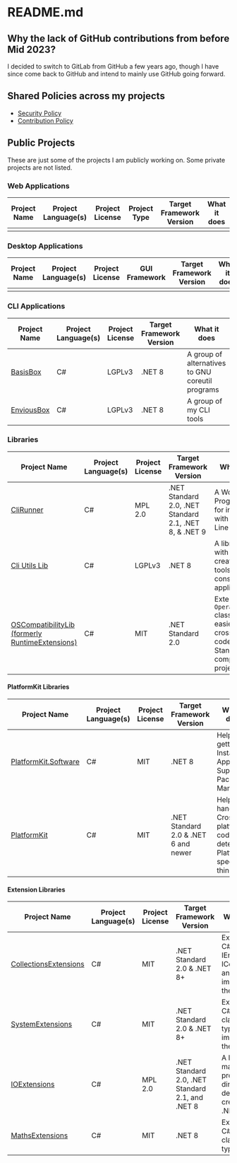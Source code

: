 # README.md

## Why the lack of GitHub contributions from before Mid 2023?
I decided to switch to GitLab from GitHub a few years ago, though I have since come back to GitHub and intend to mainly use GitHub going forward.

## Shared Policies across my projects
* [Security Policy](https://github.com/alastairlundy/AlastairLundy/blob/main/SECURITY.md)
* [Contribution Policy](https://github.com/alastairlundy/AlastairLundy/blob/main/CONTRIBUTING.md)

## Public Projects
These are just some of the projects I am publicly working on. Some private projects are not listed.

### Web Applications
| Project Name | Project Language(s) | Project License | Project Type | Target Framework Version | What it does | 
|-|-|-|-|-|-|
| | | | | |

### Desktop Applications
| Project Name | Project Language(s) | Project License | GUI Framework | Target Framework Version | What it does | 
|-|-|-|-|-|-|
| | | | | |

### CLI Applications
| Project Name | Project Language(s) | Project License | Target Framework Version | What it does | 
|-|-|-|-|-|
| [BasisBox](https://github.com/alastairlundy/BasisBox/) | C# | LGPLv3 |.NET 8 | A group of alternatives to GNU coreutil programs |
| [EnviousBox](https://github.com/EnviousBox) | C# | LGPLv3 | .NET 8 | A group of my CLI tools | 

### Libraries
| Project Name | Project Language(s) | Project License |Target Framework Version | What it does | 
|-|-|-|-|-|
| [CliRunner](https://github.com/alastairlundy/CliRunner) | C# | MPL 2.0 | .NET Standard 2.0, .NET Standard 2.1, .NET 8, & .NET 9 | A Work In Progress library for interacting with Command Line Interfaces. |
| [Cli Utils Lib](https://github.com/alastairlundy/CliUtilsLib) | C# | LGPLv3 | .NET 8 | A library to help with the creation of CLI tools and/or console applications.|
| [OSCompatibilityLib (formerly RuntimeExtensions)](https://github.com/alastairlundy/OSCompatibilityLib) | C# | MIT | .NET Standard 2.0 | Extends the ``OperatingSystem`` class to make it easier to handle cross-platform code on .NET Standard 2 compatible projects |

#### PlatformKit Libraries
| Project Name | Project Language(s) | Project License |Target Framework Version | What it does | 
|-|-|-|-|-|
| [PlatformKit.Software](https://github.com/PlatformKitLibrary/PlatformKit.Software) | C# | MIT | .NET 8| Helps with getting Installed Apps and Supported Package Managers.|  
| [PlatformKit](https://github.com/alastairlundy/PlatformKit) | C# | MIT | .NET Standard 2.0 & .NET 6 and newer | Helps with handling Cross-platform code and detecting Platform specific things. |

#### Extension Libraries
| Project Name | Project Language(s) | Project License |Target Framework Version | What it does | 
|-|-|-|-|-|
| [CollectionsExtensions](https://github.com/alastairlundy/CollectionsExtensions) | C# | MIT | .NET Standard 2.0 & .NET 8+ | Extensions to C# IEnumerables, ICollections, and more to improve them. | 
| [SystemExtensions](https://github.com/alastairlundy/SystemExtensions) | C# | MIT | .NET Standard 2.0 & .NET 8+ | Extensions to C# System classes and types to improve them. | 
| [IOExtensions](https://github.com/alastairlundy/IOExtensions) | C# | MPL 2.0 | .NET Standard 2.0, .NET Standard 2.1, and .NET 8 | A library to make programmatic directory deletion and creation in .NET easier. | 
| [MathsExtensions](https://github.com/alastairlundy/MathsExtensions) | C# | MIT | .NET 8 | Extensions to C# Math classes and types. |
